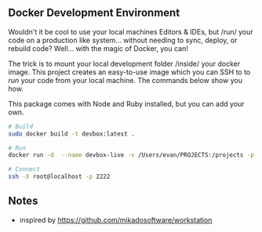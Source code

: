 ## Docker Development Environment

Wouldn't it be cool to use your local machines Editors & IDEs, but /run/ your code on a production like system... without needing to sync, deploy, or rebuild code?  Well... with the magic of Docker, you can!

The trick is to mount your local development folder /inside/ your docker image.  This project creates an easy-to-use image which you can SSH to to *run* your code from your local machine.  The commands below show you how.  

This package comes with Node and Ruby installed, but you can add your own.

```bash
# Build
sudo docker build -t devbox:latest .

# Run
docker run -d  --name devbox-live -v /Users/evan/PROJECTS:/projects -p 2222:22 devbox:latest

# Connect
ssh -X root@localhost -p 2222
```

## Notes
* inspired by https://github.com/mikadosoftware/workstation
